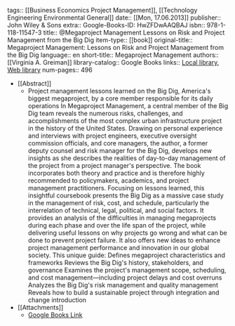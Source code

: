 tags:: [[Business Economics Project Management]], [[Technology Engineering Environmental General]]
date:: [[Mon, 17.06.2013]]
publisher:: John Wiley & Sons
extra:: Google-Books-ID: HwZFDwAAQBAJ
isbn:: 978-1-118-11547-3
title:: @Megaproject Management Lessons on Risk and Project Management from the Big Dig
item-type:: [[book]]
original-title:: Megaproject Management: Lessons on Risk and Project Management from the Big Dig
language:: en
short-title:: Megaproject Management
authors:: [[Virginia A. Greiman]]
library-catalog:: Google Books
links:: [Local library](zotero://select/library/items/KGHD6UKK), [Web library](https://www.zotero.org/users/6520516/items/KGHD6UKK)
num-pages:: 496

- [[Abstract]]
	- Project management lessons learned on the Big Dig, America's biggest megaproject, by a core member responsible for its daily operations In Megaproject Management, a central member of the Big Dig team reveals the numerous risks, challenges, and accomplishments of the most complex urban infrastructure project in the history of the United States. Drawing on personal experience and interviews with project engineers, executive oversight commission officials, and core managers, the author, a former deputy counsel and risk manager for the Big Dig, develops new insights as she describes the realities of day-to-day management of the project from a project manager's perspective. The book incorporates both theory and practice and is therefore highly recommended to policymakers, academics, and project management practitioners. Focusing on lessons learned, this insightful coursebook presents the Big Dig as a massive case study in the management of risk, cost, and schedule, particularly the interrelation of technical, legal, political, and social factors. It provides an analysis of the difficulties in managing megaprojects during each phase and over the life span of the project, while delivering useful lessons on why projects go wrong and what can be done to prevent project failure. It also offers new ideas to enhance project management performance and innovation in our global society. This unique guide:  Defines megaproject characteristics and frameworks Reviews the Big Dig's history, stakeholders, and governance Examines the project's management scope, scheduling, and cost management—including project delays and cost overruns Analyzes the Big Dig's risk management and quality management Reveals how to build a sustainable project through integration and change introduction
- [[Attachments]]
	- [Google Books Link](https://books.google.ru/books?id=HwZFDwAAQBAJ)